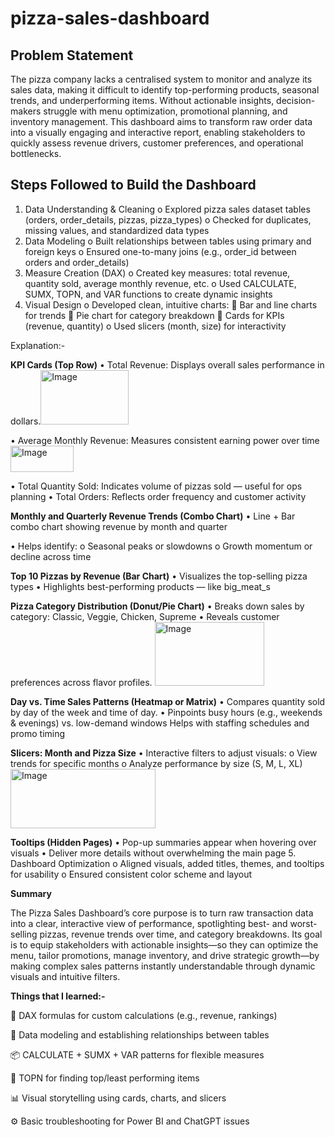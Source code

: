 # pizza-sales-dashboard

## Problem Statement

The pizza company lacks a centralised system to monitor and analyze its sales data, making it difficult to identify top-performing products, seasonal trends, and underperforming items. Without actionable insights, decision-makers struggle with menu optimization, promotional planning, and inventory management. This dashboard aims to transform raw order data into a visually engaging and interactive report, enabling stakeholders to quickly assess revenue drivers, customer preferences, and operational bottlenecks.

## Steps Followed to Build the Dashboard

1.	Data Understanding & Cleaning
o	Explored pizza sales dataset tables (orders, order_details, pizzas, pizza_types)
o	Checked for duplicates, missing values, and standardized data types
2.	Data Modeling
o	Built relationships between tables using primary and foreign keys
o	Ensured one-to-many joins (e.g., order_id between orders and order_details)
3.	Measure Creation (DAX)
o	Created key measures: total revenue, quantity sold, average monthly revenue, etc.
o	Used CALCULATE, SUMX, TOPN, and VAR functions to create dynamic insights
4.	Visual Design
o	Developed clean, intuitive charts:
	Bar and line charts for trends
	Pie chart for category breakdown
	Cards for KPIs (revenue, quantity)
o	Used slicers (month, size) for interactivity

Explanation:-

**KPI Cards (Top Row)**
•	Total Revenue: Displays overall sales performance in dollars.<img width="141" height="87" alt="Image" src="https://github.com/user-attachments/assets/472cb85e-4a88-4080-92e5-f2150503d499" />

•	Average Monthly Revenue: Measures consistent earning power over time
<img width="101" height="42" alt="Image" src="https://github.com/user-attachments/assets/b4e3c877-b83b-4abb-9dce-3e27b0192677" />

•	Total Quantity Sold: Indicates volume of pizzas sold — useful for ops planning
•	Total Orders: Reflects order frequency and customer activity

**Monthly and Quarterly Revenue Trends (Combo Chart)**
•	Line + Bar combo chart showing revenue by month and quarter

•	Helps identify:
o	Seasonal peaks or slowdowns
o	Growth momentum or decline across time

**Top 10 Pizzas by Revenue (Bar Chart)**
•	Visualizes the top-selling pizza types
•	Highlights best-performing products — like big_meat_s

**Pizza Category Distribution (Donut/Pie Chart)**
•	Breaks down sales by category: Classic, Veggie, Chicken, Supreme
•	Reveals customer preferences across flavor profiles. 
<img width="175" height="102" alt="Image" src="https://github.com/user-attachments/assets/464b8e50-1385-4954-a4f8-591a0b7e27e2" />

**Day vs. Time Sales Patterns (Heatmap or Matrix)**
•	Compares quantity sold by day of the week and time of day.
•	Pinpoints busy hours (e.g., weekends & evenings) vs. low-demand windows
Helps with staffing schedules and promo timing

**Slicers: Month and Pizza Size**
•	Interactive filters to adjust visuals:
o	View trends for specific months
o	Analyze performance by size (S, M, L, XL)
<img width="232" height="95" alt="Image" src="https://github.com/user-attachments/assets/0bf635b3-82ea-4d34-b1fe-157e399e9e79" />

**Tooltips (Hidden Pages)**
•	Pop-up summaries appear when hovering over visuals
•	Deliver more details without overwhelming the main page
5.	Dashboard Optimization
o	Aligned visuals, added titles, themes, and tooltips for usability
o	Ensured consistent color scheme and layout
  
**Summary**

The Pizza Sales Dashboard’s core purpose is to turn raw transaction data into a clear, interactive view of performance, spotlighting best- and worst-selling pizzas, revenue trends over time, and category breakdowns. Its goal is to equip stakeholders with actionable insights—so they can optimize the menu, tailor promotions, manage inventory, and drive strategic growth—by making complex sales patterns instantly understandable through dynamic visuals and intuitive filters.

**Things that I learned:-**

🧠 DAX formulas for custom calculations (e.g., revenue, rankings)

🔗 Data modeling and establishing relationships between tables

📦 CALCULATE + SUMX + VAR patterns for flexible measures

🎯 TOPN for finding top/least performing items

📊 Visual storytelling using cards, charts, and slicers

⚙️ Basic troubleshooting for Power BI and ChatGPT issues
